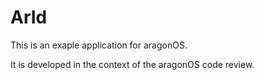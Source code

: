 # ArId

This is an exaple application for aragonOS.

It is developed in the context of the aragonOS code review.
